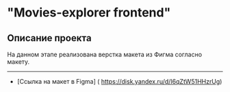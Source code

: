 

# "Movies-explorer frontend"

## Описание проекта
На данном этапе реализована верстка макета из Фигма согласно макету.


------------
* [Ссылка на макет в Figma] ( https://disk.yandex.ru/d/I6qZtW51HHzrUg)

